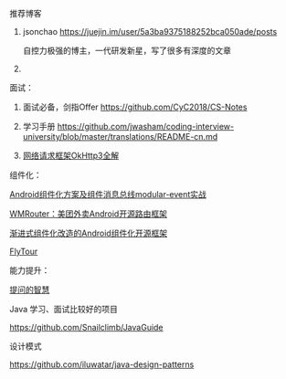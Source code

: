 推荐博客

1. jsonchao https://juejin.im/user/5a3ba9375188252bca050ade/posts

   自控力极强的博主，一代研发新星，写了很多有深度的文章

2.  

面试：
1. 面试必备，剑指Offer https://github.com/CyC2018/CS-Notes

2.  学习手册 https://github.com/jwasham/coding-interview-university/blob/master/translations/README-cn.md

3. [网络请求框架OkHttp3全解](https://mp.weixin.qq.com/s?__biz=MzU2NjgwNjc0NQ==&mid=2247483881&idx=1&sn=ca84d118b8b38c3081939497ce442f8b&chksm=fca7905fcbd01949e2e1765723f6533a226279747d6e8c7fcb109a8c12069d8e292dd7714eaf&mpshare=1&scene=23&srcid=&sharer_sharetime=1589766711639&sharer_shareid=25d92dbee131111330a3b9b10f1807f9#rd)

   



组件化：

[Android组件化方案及组件消息总线modular-event实战](https://www.jianshu.com/p/ad590a8b3a00)

[WMRouter：美团外卖Android开源路由框架](https://tech.meituan.com/2018/08/23/meituan-waimai-android-open-source-routing-framework.html)

[渐进式组件化改造的Android组件化开源框架](https://github.com/luckybilly/CC)

[FlyTour](https://github.com/mxdldev/android-mvp-mvvm-flytour)



能力提升：

[提问的智慧](http://git.io/how2ask)





Java 学习、面试比较好的项目

https://github.com/Snailclimb/JavaGuide




设计模式

https://github.com/iluwatar/java-design-patterns



